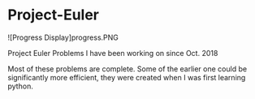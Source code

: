 # Project-Euler

![Progress Display]progress.PNG

Project Euler Problems I have been working on since Oct. 2018

Most of these problems are complete. Some of the earlier one could be significantly more efficient, they were created when I was first learning python.
